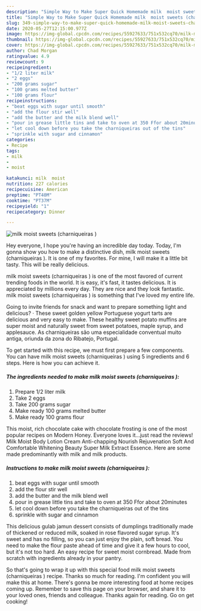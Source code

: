 ```yaml
---
description: "Simple Way to Make Super Quick Homemade milk  moist sweets (charniqueiras )"
title: "Simple Way to Make Super Quick Homemade milk  moist sweets (charniqueiras )"
slug: 349-simple-way-to-make-super-quick-homemade-milk-moist-sweets-charniqueiras
date: 2020-05-27T12:15:00.977Z
image: https://img-global.cpcdn.com/recipes/55927633/751x532cq70/milk-moist-sweets-charniqueiras-recipe-main-photo.jpg
thumbnail: https://img-global.cpcdn.com/recipes/55927633/751x532cq70/milk-moist-sweets-charniqueiras-recipe-main-photo.jpg
cover: https://img-global.cpcdn.com/recipes/55927633/751x532cq70/milk-moist-sweets-charniqueiras-recipe-main-photo.jpg
author: Chad Morgan
ratingvalue: 4.9
reviewcount: 9
recipeingredient:
- "1/2 liter milk"
- "2 eggs"
- "200 grams sugar"
- "100 grams melted butter"
- "100 grams flour"
recipeinstructions:
- "beat eggs with sugar until smooth"
- "add the flour stir well"
- "add the butter and the milk blend well"
- "pour in grease little tins and take to oven at 350 Ffor about 20minutes"
- "let cool down before you take the charniqueiras out of the tins"
- "sprinkle with sugar and cinnamon"
categories:
- Recipe
tags:
- milk
- 
- moist

katakunci: milk  moist 
nutrition: 227 calories
recipecuisine: American
preptime: "PT40M"
cooktime: "PT37M"
recipeyield: "1"
recipecategory: Dinner

---
```



![milk  moist sweets (charniqueiras )](https://img-global.cpcdn.com/recipes/55927633/751x532cq70/milk-moist-sweets-charniqueiras-recipe-main-photo.jpg)

Hey everyone, I hope you're having an incredible day today. Today, I'm gonna show you how to make a distinctive dish, milk  moist sweets (charniqueiras ). It is one of my favorites. For mine, I will make it a little bit tasty. This will be really delicious.

milk  moist sweets (charniqueiras ) is one of the most favored of current trending foods in the world. It is easy, it's fast, it tastes delicious. It is appreciated by millions every day. They are nice and they look fantastic. milk  moist sweets (charniqueiras ) is something that I've loved my entire life.

Going to invite friends for snack and want to prepare something light and delicious? · These sweet golden yellow Portuguese yogurt tarts are delicious and very easy to make. These healthy sweet potato muffins are super moist and naturally sweet from sweet potatoes, maple syrup, and applesauce. As charniqueiras são uma especialidade conventual muito antiga, oriunda da zona do Ribatejo, Portugal.


To get started with this recipe, we must first prepare a few components. You can have milk  moist sweets (charniqueiras ) using 5 ingredients and 6 steps. Here is how you can achieve it.

<!--inarticleads1-->

##### The ingredients needed to make milk  moist sweets (charniqueiras ):

1. Prepare 1/2 liter milk
1. Take 2 eggs
1. Take 200 grams sugar
1. Make ready 100 grams melted butter
1. Make ready 100 grams flour


This moist, rich chocolate cake with chocolate frosting is one of the most popular recipes on Modern Honey. Everyone loves it…just read the reviews! Milk Moist Body Lotion Cream Anti-chapping Nourish Rejuvenation Soft And Comfortable Whitening Beauty Super Milk Extract Essence. Here are some made predominantly with milk and milk products. 

<!--inarticleads2-->

##### Instructions to make milk  moist sweets (charniqueiras ):

1. beat eggs with sugar until smooth
1. add the flour stir well
1. add the butter and the milk blend well
1. pour in grease little tins and take to oven at 350 Ffor about 20minutes
1. let cool down before you take the charniqueiras out of the tins
1. sprinkle with sugar and cinnamon


This delicious gulab jamun dessert consists of dumplings traditionally made of thickened or reduced milk, soaked in rose flavored sugar syrup. It&#39;s sweet and has no filling, so you can just enjoy the plain, soft bread. You need to make the flour paste ahead of time and give it a few hours to cool, but it&#39;s not too hard. An easy recipe for sweet moist cornbread. Made from scratch with ingredients already in your pantry. 

So that's going to wrap it up with this special food milk  moist sweets (charniqueiras ) recipe. Thanks so much for reading. I'm confident you will make this at home. There's gonna be more interesting food at home recipes coming up. Remember to save this page on your browser, and share it to your loved ones, friends and colleague. Thanks again for reading. Go on get cooking!
